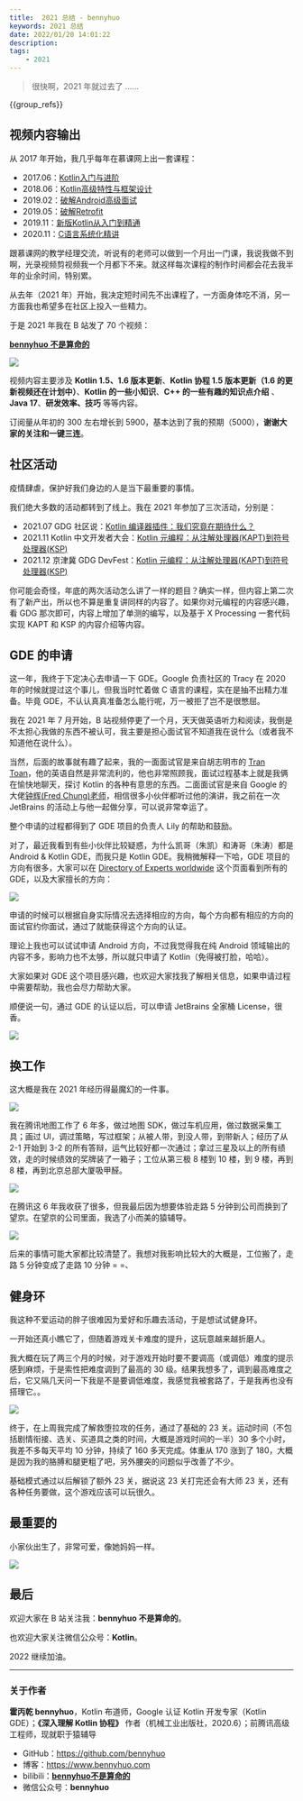```yaml
---
title:  2021 总结 - bennyhuo 
keywords: 2021 总结 
date: 2022/01/20 14:01:22
description: 
tags: 
    - 2021 
---
```


> 很快啊，2021 年就过去了 …… 



<!-- more -->

{{group_refs}}



## 视频内容输出

从 2017 年开始，我几乎每年在慕课网上出一套课程：

* 2017.06：[Kotlin入门与进阶](https://coding.imooc.com/class/108.html)
* 2018.06：[Kotlin高级特性与框架设计](https://coding.imooc.com/class/232.html)
* 2019.02：[破解Android高级面试](https://coding.imooc.com/class/317.html)
* 2019.05：[破解Retrofit](https://www.imooc.com/learn/1128)
* 2019.11：[新版Kotlin从入门到精通](https://coding.imooc.com/class/398.html)
* 2020.11：[C语言系统化精讲](https://coding.imooc.com/class/463.html)

跟慕课网的教学经理交流，听说有的老师可以做到一个月出一门课，我说我做不到啊，光录视频剪视频我一个月都下不来。就这样每次课程的制作时间都会花去我半年的业余时间，特别累。

从去年（2021 年）开始，我决定短时间先不出课程了，一方面身体吃不消，另一方面我也希望多在社区上投入一些精力。

于是 2021 年我在 B 站发了 70 个视频：

**[bennyhuo 不是算命的](https://space.bilibili.com/28615855)**

![](https://kotlinblog-1251218094.costj.myqcloud.com/6c8656be-f0d8-432e-9bfd-94a1fbd7cd6c/media/2022-01-20-11-44-15.png)

视频内容主要涉及 **Kotlin 1.5、1.6 版本更新**、**Kotlin 协程 1.5 版本更新（1.6 的更新视频还在计划中）**、**Kotlin 的一些小知识**、**C++ 的一些有趣的知识点介绍** 、**Java 17**、**研发效率、技巧** 等等内容。

订阅量从年初的 300 左右增长到 5900，基本达到了我的预期（5000），**谢谢大家的关注和一键三连**。

## 社区活动

疫情肆虐，保护好我们身边的人是当下最重要的事情。

我们绝大多数的活动都转到了线上。我在 2021 年参加了三次活动，分别是：

* 2021.07 GDG 社区说：[Kotlin 编译器插件：我们究竟在期待什么？](https://www.bilibili.com/video/BV1Tf4y157ku)
* 2021.11 Kotlin 中文开发者大会：[Kotlin 元编程：从注解处理器(KAPT)到符号处理器(KSP)](https://www.youtube.com/watch?v=1Vi4-UMsQNA&t=12563s)
* 2021.12 京津冀 GDG DevFest：[Kotlin 元编程：从注解处理器(KAPT)到符号处理器(KSP)](https://www.bilibili.com/video/BV1JY411H7pb)

你可能会奇怪，年底的两次活动怎么讲了一样的题目？确实一样，但内容上第二次有了新产出，所以也不算是重复讲同样的内容了。如果你对元编程的内容感兴趣，看 GDG 那次即可，内容上增加了单测的编写，以及基于 X Processing 一套代码实现 KAPT 和 KSP 的内容介绍等内容。

## GDE 的申请

这一年，我终于下定决心去申请一下 GDE。Google 负责社区的 Tracy 在 2020 年的时候就提过这个事儿，但我当时忙着做 C 语言的课程，实在是抽不出精力准备。毕竟 GDE，不认认真真准备怎么能行呢，万一被拒了岂不是很憋屈。

我在 2021 年 7 月开始，B 站视频停更了一个月，天天做英语听力和阅读，我倒是不太担心我做的东西不被认可，我主要是担心面试官不知道我在说什么（或者我不知道他在说什么）。

当然，后面的故事就有趣了起来，我的一面面试官是来自胡志明市的 [Tran Toan](https://developers.google.com/community/experts/directory/profile/profile-tran-toan)，他的英语自然是非常流利的，他也非常照顾我，面试过程基本上就是我俩在愉快地聊天，探讨 Kotlin 的各种有意思的东西。二面面试官是来自 Google 的大佬[钟辉(Fred Chung)老师](https://mobile.twitter.com/fredchung)，相信很多小伙伴都听过他的演讲，我之前在一次 JetBrains 的活动上与他一起做分享，可以说非常幸运了。

整个申请的过程都得到了 GDE 项目的负责人 Lily 的帮助和鼓励。

对了，最近我看到有些小伙伴比较疑惑，为什么凯哥（朱凯）和涛哥（朱涛）都是 Android & Kotlin GDE，而我只是 Kotlin GDE。我稍微解释一下哈，GDE 项目的方向有很多，大家可以在 [Directory of Experts worldwide](https://developers.google.com/community/experts/directory) 这个页面看到所有的 GDE，以及大家擅长的方向：

![](https://kotlinblog-1251218094.costj.myqcloud.com/6c8656be-f0d8-432e-9bfd-94a1fbd7cd6c/media/2022-01-20-12-27-58.png)

申请的时候可以根据自身实际情况去选择相应的方向，每个方向都有相应的方向的面试官约你面试，通过了就能获得这个方向的认证。

理论上我也可以试试申请 Android 方向，不过我觉得我在纯 Android 领域输出的内容不多，影响力也不太够，所以就只申请了 Kotlin（免得被打脸，哈哈）。

大家如果对 GDE 这个项目感兴趣，也欢迎大家找我了解相关信息，如果申请过程中需要帮助，我也会尽力帮助大家。

顺便说一句，通过 GDE 的认证以后，可以申请 JetBrains 全家桶 License，很香。

![](https://kotlinblog-1251218094.costj.myqcloud.com/6c8656be-f0d8-432e-9bfd-94a1fbd7cd6c/media/2022-01-20-12-36-33.png)

## 换工作

这大概是我在 2021 年经历得最魔幻的一件事。

![](https://kotlinblog-1251218094.costj.myqcloud.com/6c8656be-f0d8-432e-9bfd-94a1fbd7cd6c/media/2022-01-20-12-47-41.png)

我在腾讯地图工作了 6 年多，做过地图 SDK，做过车机应用，做过数据采集工具；画过 UI，调过策略，写过框架；从被人带，到没人带，到带新人；经历了从 2-1 开始到 3-2 的所有答辩，运气比较好都一次通过；拿过三星及以上的所有绩效，走的时候绩效的奖牌装了一箱子；工位从第三极 8 楼到 10 楼，到 9 楼，再到 8 楼，再到北京总部大厦吸甲醛。

![](https://kotlinblog-1251218094.costj.myqcloud.com/6c8656be-f0d8-432e-9bfd-94a1fbd7cd6c/media/2022-01-20-12-48-24.png)

在腾讯这 6 年我收获了很多，但我最后因为想要体验走路 5 分钟到公司而换到了望京。在望京的公司里面，我选了小而美的猿辅导。

![](https://kotlinblog-1251218094.costj.myqcloud.com/6c8656be-f0d8-432e-9bfd-94a1fbd7cd6c/media/2022-01-20-12-51-11.png)

后来的事情可能大家都比较清楚了。我想对我影响比较大的大概是，工位搬了，走路 5 分钟变成了走路 10 分钟 = =、

## 健身环

我这种不爱运动的胖子很难因为爱好和乐趣去活动，于是想试试健身环。

一开始还真小瞧它了，但随着游戏关卡难度的提升，这玩意越来越折磨人。

我大概在玩了两三个月的时候，对于游戏开始时要不要调高（或调低）难度的提示感到麻烦，于是索性把难度调到了最高的 30 级。结果我想多了，调到最高难度之后，它又隔几天问一下我是不是要调低难度，我感觉我被套路了，于是我再也没有搭理它。。

![](https://kotlinblog-1251218094.costj.myqcloud.com/6c8656be-f0d8-432e-9bfd-94a1fbd7cd6c/media/2022-01-20-13-19-09.png)

终于，在上周我完成了解救堕拉攻的任务，通过了基础的 23 关。运动时间（不包括剧情衔接、选关、买道具之类的时间，大概是游戏时间的一半）30 多个小时，我差不多每天平均 10 分钟，持续了 160 多天完成。体重从 170 涨到了 180，大概是因为我的胳膊和腿更粗了吧，另外腰突的问题似乎改善了不少。

基础模式通过以后解锁了额外 23 关，据说这 23 关打完还会有大师 23 关，还有各种任务要做，这个游戏应该可以玩很久。

## 最重要的

小家伙出生了，非常可爱，像她妈妈一样。

![](https://kotlinblog-1251218094.costj.myqcloud.com/6c8656be-f0d8-432e-9bfd-94a1fbd7cd6c/media/2022-01-20-14-04-53-gm.jpg)

## 最后

欢迎大家在 B 站关注我：**bennyhuo 不是算命的**。

也欢迎大家关注微信公众号：**Kotlin**。

2022 继续加油。

---

### 关于作者

**霍丙乾 bennyhuo**，Kotlin 布道师，Google 认证 Kotlin 开发专家（Kotlin GDE）；**《深入理解 Kotlin 协程》** 作者（机械工业出版社，2020.6）；前腾讯高级工程师，现就职于猿辅导

* GitHub：https://github.com/bennyhuo
* 博客：https://www.bennyhuo.com
* bilibili：[**bennyhuo不是算命的**](https://space.bilibili.com/28615855)
* 微信公众号：**bennyhuo**
